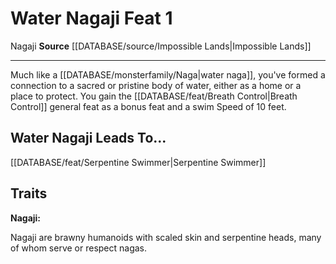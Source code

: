 ﻿---
feat: Water Nagaji
id: '3986'
leads_to: '[[DATABASE/feat/Serpentine Swimmer|Serpentine Swimmer]]'
level: '1'
name: Water Nagaji
rarity: Common
source: '[[DATABASE/source/Impossible Lands|Impossible Lands]]'
trait:
- '[[DATABASE/trait/Nagaji|Nagaji]]'
type: Feat

---
# Water Nagaji <span class="item-type">Feat 1</span>

<span class="item-trait">Nagaji</span>
**Source** [[DATABASE/source/Impossible Lands|Impossible Lands]]

---
Much like a [[DATABASE/monsterfamily/Naga|water naga]], you've formed a connection to a sacred or pristine body of water, either as a home or a place to protect. You gain the [[DATABASE/feat/Breath Control|Breath Control]] general feat as a bonus feat and a swim Speed of 10 feet.

## Water Nagaji Leads To...

[[DATABASE/feat/Serpentine Swimmer|Serpentine Swimmer]]

## Traits

**Nagaji:**

Nagaji are brawny humanoids with scaled skin and serpentine heads, many of whom serve or respect nagas.